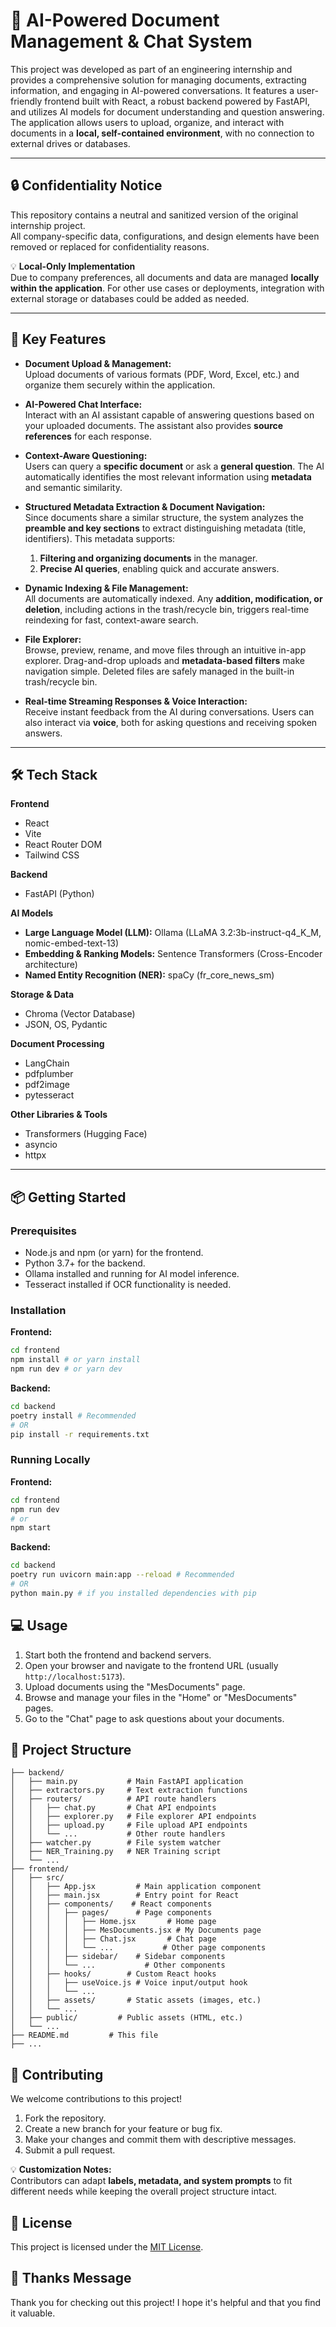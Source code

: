 # 🤖 AI-Powered Document Management & Chat System

This project was developed as part of an engineering internship and provides a comprehensive solution for managing documents, extracting information, and engaging in AI-powered conversations. It features a user-friendly frontend built with React, a robust backend powered by FastAPI, and utilizes AI models for document understanding and question answering. The application allows users to upload, organize, and interact with documents in a **local, self-contained environment**, with no connection to external drives or databases.

---

## 🔒 Confidentiality Notice

This repository contains a neutral and sanitized version of the original internship project.  
All company-specific data, configurations, and design elements have been removed or replaced for confidentiality reasons.

💡 **Local-Only Implementation**  
Due to company preferences, all documents and data are managed **locally within the application**. For other use cases or deployments, integration with external storage or databases could be added as needed.

---

## 🚀 Key Features

* **Document Upload & Management:**  
  Upload documents of various formats (PDF, Word, Excel, etc.) and organize them securely within the application.

* **AI-Powered Chat Interface:**  
  Interact with an AI assistant capable of answering questions based on your uploaded documents. The assistant also provides **source references** for each response.

* **Context-Aware Questioning:**  
  Users can query a **specific document** or ask a **general question**. The AI automatically identifies the most relevant information using **metadata** and semantic similarity.

* **Structured Metadata Extraction & Document Navigation:**  
  Since documents share a similar structure, the system analyzes the **preamble and key sections** to extract distinguishing metadata (title, identifiers). This metadata supports:  
  1. **Filtering and organizing documents** in the manager.  
  2. **Precise AI queries**, enabling quick and accurate answers.

* **Dynamic Indexing & File Management:**  
  All documents are automatically indexed. Any **addition, modification, or deletion**, including actions in the trash/recycle bin, triggers real-time reindexing for fast, context-aware search.

* **File Explorer:**  
  Browse, preview, rename, and move files through an intuitive in-app explorer. Drag-and-drop uploads and **metadata-based filters** make navigation simple. Deleted files are safely managed in the built-in trash/recycle bin.

* **Real-time Streaming Responses & Voice Interaction:**  
  Receive instant feedback from the AI during conversations. Users can also interact via **voice**, both for asking questions and receiving spoken answers.

---

## 🛠️ Tech Stack

**Frontend**  
- React  
- Vite  
- React Router DOM  
- Tailwind CSS  

**Backend**  
- FastAPI (Python)   

**AI Models**  
- **Large Language Model (LLM):** Ollama (LLaMA 3.2:3b-instruct-q4_K_M, nomic-embed-text-13)  
- **Embedding & Ranking Models:** Sentence Transformers (Cross-Encoder architecture)  
- **Named Entity Recognition (NER):** spaCy (fr_core_news_sm)  

**Storage & Data**  
- Chroma (Vector Database)  
- JSON, OS, Pydantic  

**Document Processing**  
- LangChain  
- pdfplumber  
- pdf2image  
- pytesseract  

**Other Libraries & Tools**  
- Transformers (Hugging Face)  
- asyncio  
- httpx

---

## 📦 Getting Started

### Prerequisites
- Node.js and npm (or yarn) for the frontend.  
- Python 3.7+ for the backend.  
- Ollama installed and running for AI model inference.  
- Tesseract installed if OCR functionality is needed.  

### Installation

**Frontend:**  
```bash
cd frontend
npm install # or yarn install
npm run dev # or yarn dev
```

**Backend:**

```bash
cd backend
poetry install # Recommended
# OR
pip install -r requirements.txt
```

### Running Locally

**Frontend:**

```bash
cd frontend
npm run dev
# or
npm start
```

**Backend:**

```bash
cd backend
poetry run uvicorn main:app --reload # Recommended
# OR
python main.py # if you installed dependencies with pip
```

## 💻 Usage

1.  Start both the frontend and backend servers.
2.  Open your browser and navigate to the frontend URL (usually `http://localhost:5173`).
3.  Upload documents using the "MesDocuments" page.
4.  Browse and manage your files in the "Home" or "MesDocuments" pages.
5.  Go to the "Chat" page to ask questions about your documents.

## 📂 Project Structure

```
├── backend/
│   ├── main.py           # Main FastAPI application
│   ├── extractors.py     # Text extraction functions
│   ├── routers/          # API route handlers
│   │   ├── chat.py       # Chat API endpoints
│   │   ├── explorer.py   # File explorer API endpoints
│   │   ├── upload.py     # File upload API endpoints
│   │   └── ...           # Other route handlers
│   ├── watcher.py        # File system watcher 
│   ├── NER_Training.py   # NER Training script
│   └── ...
├── frontend/
│   ├── src/
│   │   ├── App.jsx         # Main application component
│   │   ├── main.jsx        # Entry point for React
│   │   ├── components/    # React components
│   │   │   ├── pages/      # Page components
│   │   │   │   ├── Home.jsx       # Home page
│   │   │   │   ├── MesDocuments.jsx # My Documents page
│   │   │   │   ├── Chat.jsx       # Chat page
│   │   │   │   └── ...           # Other page components
│   │   │   ├── sidebar/    # Sidebar components
│   │   │   └── ...           # Other components
│   │   ├── hooks/        # Custom React hooks
│   │   │   ├── useVoice.js # Voice input/output hook 
│   │   │   └── ...
│   │   ├── assets/       # Static assets (images, etc.)
│   │   └── ...
│   ├── public/         # Public assets (HTML, etc.)
│   └── ...
├── README.md         # This file
├── ...
```

## 🤝 Contributing

We welcome contributions to this project!

1. Fork the repository.  
2. Create a new branch for your feature or bug fix.  
3. Make your changes and commit them with descriptive messages.  
4. Submit a pull request.

💡 **Customization Notes:**  
Contributors can adapt **labels, metadata, and system prompts** to fit different needs while keeping the overall project structure intact.

## 📝 License

This project is licensed under the [MIT License](LICENSE).

## 💖 Thanks Message

Thank you for checking out this project! I hope it's helpful and that you find it valuable.

